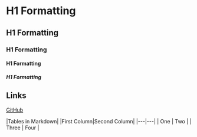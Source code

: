 # H1 Formatting
## H1 Formatting
### H1 Formatting
#### H1 Formatting
##### H1 Formatting


## Links

[GitHub](http://github.com)

|Tables in Markdown|
|First Column|Second Column|
|---|---|
| One | Two  |
| Three | Four |
